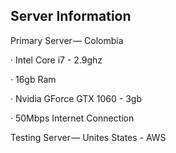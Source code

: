 ## Server Information

Primary Server — Colombia

· Intel Core i7 - 2.9ghz

· 16gb Ram

· Nvidia GForce GTX 1060 - 3gb

· 50Mbps Internet Connection


Testing Server — Unites States - AWS
